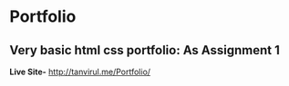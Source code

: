 # Portfolio
## Very basic html css portfolio: As Assignment 1

**Live Site-** http://tanvirul.me/Portfolio/
